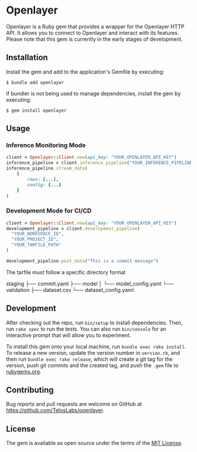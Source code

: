 # Openlayer
Openlayer is a Ruby gem that provides a wrapper for the Openlayer HTTP API. It allows you to connect to Openlayer and interact with its features. Please note that this gem is currently in the early stages of development.


## Installation
Install the gem and add to the application's Gemfile by executing:

    $ bundle add openlayer

If bundler is not being used to manage dependencies, install the gem by executing:

    $ gem install openlayer

## Usage

### Inference Monitoring Mode
```ruby
client = Openlayer::Client.new(api_key: "YOUR_OPENLAYER_API_KEY")
inference_pipeline = client.inference_pipeline("YOUR_INFERENCE_PIPELINE_ID")
inference_pipeline.stream_data(
    {
        rows: [...],
        config: {...}
    }
)
```

### Development Mode for CI/CD
```ruby
client = Openlayer::Client.new(api_key: "YOUR_OPENLAYER_API_KEY")
development_pipeline = client.development_pipeline(
  "YOUR_WORKSPACE_ID",
  "YOUR_PROJECT_ID",
  "YOUR_TARFILE_PATH"
)

development_pipeline.post_data("This is a commit message")
```

The tarfile must follow a specific directory format

staging
├── commit.yaml
├── model
│   └── model_config.yaml
└── validation
    ├── dataset.csv
    └── dataset_config.yaml

## Development

After checking out the repo, run `bin/setup` to install dependencies. Then, run `rake spec` to run the tests. You can also run `bin/console` for an interactive prompt that will allow you to experiment.

To install this gem onto your local machine, run `bundle exec rake install`. To release a new version, update the version number in `version.rb`, and then run `bundle exec rake release`, which will create a git tag for the version, push git commits and the created tag, and push the `.gem` file to [rubygems.org](https://rubygems.org).

## Contributing

Bug reports and pull requests are welcome on GitHub at https://github.com/TelosLabs/openlayer.

## License

The gem is available as open source under the terms of the [MIT License](https://opensource.org/licenses/MIT).

